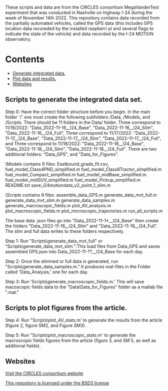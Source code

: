 
These scripts and data are from the CIRCLES consortium MegaVanderTest experiment that was conducted in Nashville on highway I-24 during the week of November 14th 2022. 
This repository contains data recorded from the partially automated vehicles, called the GPS data (this includes GPS location data recoreded by the 
installed raspberri pi and several flags to indicate the state of the vehicle) and data recorded by the I-24 MOTION observatory.

# Contents
- [Generate integrated data.](#tag1)
- [Plot data and results.](#tag2)
- [Websites](#tag3)

## Scripts to generate the integrated data set.

Step 0: Have the correct folder structure before you begin. In the main folder '/' one must create the following subfolders /Data, /Models, and /Scripts. 
There should be 11 folders in the Data/ folder.
Three correspond to 11/16/2022: "Data_2022-11-16__I24_Base", "Data_2022-11-16__I24_Slim", "Data_2022-11-16__I24_Full",
Three correspond to 11/17/2022: "Data_2022-11-17__I24_Base", "Data_2022-11-17__I24_Slim", "Data_2022-11-17__I24_Full", and
Three correspond to 11/18/2022: "Data_2022-11-18__I24_Base", "Data_2022-11-18__I24_Slim", "Data_2022-11-18__I24_Full".
There are two additional folders: "Data_GPS", and "Data_for_Figures".

\Models contains 9 files:
Eastbound_grade_fit.csv,
fuel_model_Class4PND_simplified.m
fuel_model_Class8Tractor_simplified.m
fuel_model_Compact_simplified.m
fuel_model_midBase_simplified.m
fuel_model_midSUV_simplified.m
fuel_model_Pickup_simplified.m
README.txt
save_i24motiondata_v2_point_1_slim.m

\Scripts contains 9 files:
assemble_data_GPS.m
generate_data_mvt_full.m
generate_data_mvt_slim.m
generate_data_samples.m
generate_macroscopic_fields.m
plot_AV_analysis.m
plot_macroscopic_fields.m
plot_microscopic_trajectories.m
run_all_scripts.m

The base data .json files go into "Data_2022-11-1*__I24_Base" then create the folders "Data_2022-11-16__I24_Slim" and "Data_2022-11-16__I24_Full". The slim and full data writes to these folders respectively.

Step 1: Run "Scripts\generate_data_mvt_full" or "Scripts\generate_data_mvt_slim.":This load files from Data_GPS and saves assembled GPS.json into Data_2022-11-??__I24_Base for each day. 

Step 2: Once the slimmed or full data is generated, run "Scripts\generate_data_samples.m." It produces mat-files in the Folder called 'Data_Analysis,' one for each day.

Step 3: Run 'Scripts\generate_macroscopic_fields.m.' This will save macoscopic fields data to the "Data\Data_for_Figures" folder as a matlab file ".mat."


## Scripts to plot figures from the article.
Step 4: Run "Scripts\plot_AV_stats.m' to generate the results from the article (figure 2, figure SM2, and Figure SM3).

Step 5: Run "Scripts\plot_macroscopic_stats.m' to generate the macroscopic fields figures from the article (figure 3, and SM 5, as well as additional fields).

## Websites
[Visit the CIRCLES consortium website](https://circles-consortium.github.io/)

[This repository is licensed under the BSD3 license](https://opensource.org/license/bsd-3-clause)
